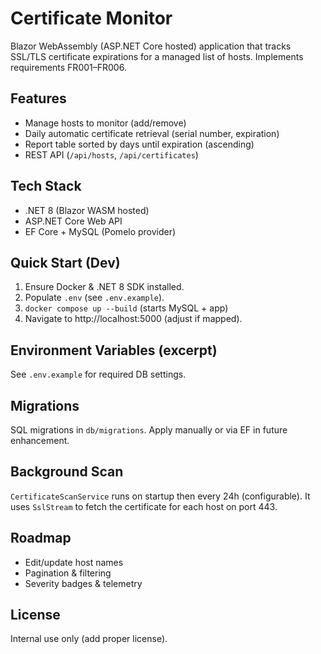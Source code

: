 # Certificate Monitor

Blazor WebAssembly (ASP.NET Core hosted) application that tracks SSL/TLS certificate expirations for a managed list of hosts. Implements requirements FR001–FR006.

## Features
- Manage hosts to monitor (add/remove)
- Daily automatic certificate retrieval (serial number, expiration)
- Report table sorted by days until expiration (ascending)
- REST API (`/api/hosts`, `/api/certificates`)

## Tech Stack
- .NET 8 (Blazor WASM hosted)
- ASP.NET Core Web API
- EF Core + MySQL (Pomelo provider)

## Quick Start (Dev)
1. Ensure Docker & .NET 8 SDK installed.
2. Populate `.env` (see `.env.example`).
3. `docker compose up --build` (starts MySQL + app)
4. Navigate to http://localhost:5000 (adjust if mapped).

## Environment Variables (excerpt)
See `.env.example` for required DB settings.

## Migrations
SQL migrations in `db/migrations`. Apply manually or via EF in future enhancement.

## Background Scan
`CertificateScanService` runs on startup then every 24h (configurable). It uses `SslStream` to fetch the certificate for each host on port 443.

## Roadmap
- Edit/update host names
- Pagination & filtering
- Severity badges & telemetry

## License
Internal use only (add proper license).
